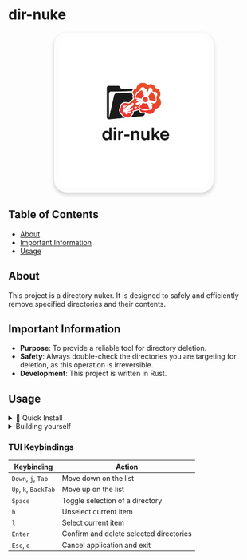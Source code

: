 # dir-nuke

<p align="center">
  <img src="logo.png" width="300" alt="Locker Bun Logo" style="border-radius: 25px; box-shadow: 0 4px 8px rgba(0, 0, 0, 0.2); padding: 10px;"/>
</p>


## Table of Contents
- [About](#about)
- [Important Information](#important-information)
- [Usage](#usage)

## About
This project is a directory nuker. It is designed to safely and efficiently remove specified directories and their contents.

## Important Information
- **Purpose**: To provide a reliable tool for directory deletion.
- **Safety**: Always double-check the directories you are targeting for deletion, as this operation is irreversible.
- **Development**: This project is written in Rust.


## Usage

<details><summary>🚀 Quick Install</summary>

To install the latest version of dir-nuke, run:

```sh
curl -sSfL https://raw.githubusercontent.com/brunohaetinger/dir-nuke/main/scripts/install-dir-nuke.sh | bash
```

This script will:

  1. Detect your OS and CPU architecture
  1. Download the latest release from GitHub
  1. Install dir-nuke into /usr/local/bin (you may need sudo access)

After installation:

```sh
dir-nuke --help
```

</details>

<details><summary>Building yourself</summary>

> Rust is required on this method

1. Clone the project
2. Run the following to search into `~/Projects` directory:
```sh
cargo run --bin dir-nuke ~/Projects
``` 
</details>



###

### TUI Keybindings

| Keybinding        | Action                               |
|-------------------|--------------------------------------|
| `Down`, `j`, `Tab`| Move down on the list                |
| `Up`, `k`, `BackTab`| Move up on the list                  |
| `Space`           | Toggle selection of a directory      |
| `h`               | Unselect current item                |
| `l`               | Select current item                  |
| `Enter`           | Confirm and delete selected directories |
| `Esc`, `q`        | Cancel application and exit          |
